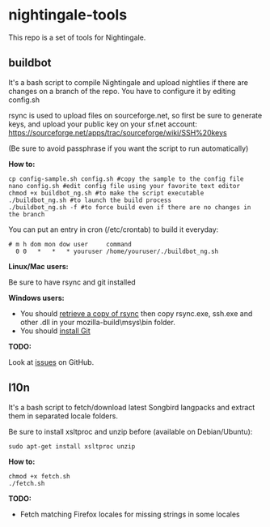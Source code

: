 nightingale-tools
=================

This repo is a set of tools for Nightingale.

## buildbot
It's a bash script to compile Nightingale and upload nightlies if there are changes on a branch of the repo.
You have to configure it by editing config.sh

rsync is used to upload files on sourceforge.net, so first be sure to generate keys, and upload your public key on your sf.net account:
https://sourceforge.net/apps/trac/sourceforge/wiki/SSH%20keys

(Be sure to avoid passphrase if you want the script to run automatically)

**How to:**

```shell
cp config-sample.sh config.sh #copy the sample to the config file
nano config.sh #edit config file using your favorite text editor
chmod +x buildbot_ng.sh #to make the script executable
./buildbot_ng.sh #to launch the build process
./buildbot_ng.sh -f #to force build even if there are no changes in the branch
```
You can put an entry in cron (/etc/crontab) to build it everyday:

```cron
# m h dom mon dow user     command
  0 0   *   *   * youruser /home/youruser/./buildbot_ng.sh
```

**Linux/Mac users:**

Be sure to have rsync and git installed

**Windows users:**

* You should [retrieve a copy of rsync](https://www.itefix.no/i2/sites/default/files/cwRsync_4.0.5_Installer.zip) then copy rsync.exe, ssh.exe and other .dll in your mozilla-build\msys\bin folder.
* You should [install Git](http://git-scm.com/)

**TODO:**

Look at [issues](https://github.com/GeekShadow/nightingale-tools/issues?state=open) on GitHub.

## l10n
It's a bash script to fetch/download latest Songbird langpacks and extract them in separated locale folders.

Be sure to install xsltproc and unzip before (available on Debian/Ubuntu):
```shell
sudo apt-get install xsltproc unzip
```

**How to:**

```shell
chmod +x fetch.sh
./fetch.sh
```

**TODO:**
  * Fetch matching Firefox locales for missing strings in some locales
